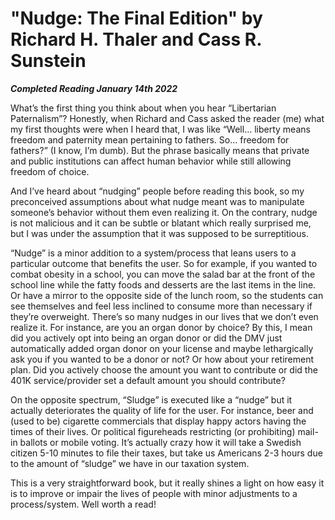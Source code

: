 # "Nudge: The Final Edition" by Richard H. Thaler and Cass R. Sunstein

***Completed Reading January 14th 2022***

What’s the first thing you think about when you hear “Libertarian Paternalism”?  Honestly, when Richard and Cass asked the reader (me) what my first thoughts were when I heard that, I was like “Well… liberty means freedom and paternity mean pertaining to fathers. So… freedom for fathers?” (I know, I’m dumb). But the phrase basically means that private and public institutions can affect human behavior while still allowing freedom of choice.

And I’ve heard about “nudging” people before reading this book, so my preconceived assumptions about what nudge meant was to manipulate someone’s behavior without them even realizing it. On the contrary, nudge is not malicious and it can be subtle or blatant which really surprised me, but I was under the assumption that it was supposed to be surreptitious.

“Nudge” is a minor addition to a system/process that leans users to a particular outcome that benefits the user. So for example, if you wanted to combat obesity in a school, you can move the salad bar at the front of the school line while the fatty foods and desserts are the last items in the line. Or have a mirror to the opposite side of the lunch room, so the students can see themselves and feel less inclined to consume more than necessary if they’re overweight. There’s so many nudges in our lives that we don’t even realize it. For instance, are you an organ donor by choice? By this, I mean did you actively opt into being an organ donor or did the DMV just automatically added organ donor on your license and maybe lethargically ask you if you wanted to be a donor or not? Or how about your retirement plan. Did you actively choose the amount you want to contribute or did the 401K service/provider set a default amount you should contribute?

On the opposite spectrum, “Sludge” is executed like a “nudge” but it actually deteriorates the quality of life for the user. For instance, beer and (used to be) cigarette commercials that display happy actors having the times of their lives. Or political figureheads restricting (or prohibiting) mail-in ballots or mobile voting. It’s actually crazy how it will take a Swedish citizen 5-10 minutes to file their taxes, but take us Americans 2-3 hours due to the amount of “sludge” we have in our taxation system.

This is a very straightforward book, but it really shines a light on how easy it is to improve or impair the lives of people with minor adjustments to a process/system. Well worth a read!
